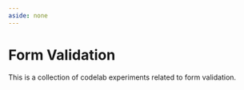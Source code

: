 ```yaml
---
aside: none
---
```


# Form Validation

This is a collection of codelab experiments related to form validation.
